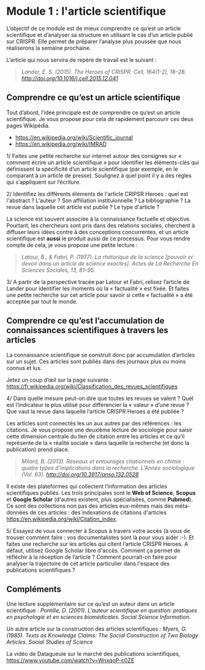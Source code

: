 # Module 1 : l'article scientifique

L’objectif de ce module est de mieux comprendre ce qu’est un article scientifique et d’analyser sa structure  en utilisant le cas d’un article publié sur CRISPR. Elle permet de préparer l’analyse plus poussée que nous réaliserons la semaine prochaine.

L’article qui nous servira de repère de travail est le suivant : 

> *Lander, E. S. (2015). The Heroes of CRISPR. Cell, 164(1-2), 18–28. http://doi.org/10.1016/j.cell.2015.12.041*

## Comprendre ce qu’est un article scientifique

Tout d’abord, l’idée principale est de comprendre ce qu’est un article scientifique. Je vous propose pour cela de rapidement parcourir ces deux pages Wikipédia. 

- https://en.wikipedia.org/wiki/Scientific_journal
- https://en.wikipedia.org/wiki/IMRAD 

1/ Faites une petite recherche sur internet autour des consignes sur « comment écrire un article scientifique » pour identifier les éléments-clés qui définissent la spécificité d’un article scientifique (par exemple, en le comparant à un article de presse). Soulignez à quel point il y a des règles qui s’appliquent sur l’écriture.

2/ Identifiez les différents éléments de l'article CRIPSR Heroes : quel est l'abstract ? L'auteur ? Son affiliation instituionnelle ? La bibliographie ? La revue dans laquelle cet article est publié ? Le type d'article ?

La science est souvent associée à la connaissance factuelle et objective. Pourtant, les chercheurs sont pris dans des relations sociales, cherchent à diffuser leurs idées contre à des conceptions concurrentes, et un article scientifique est **aussi** le produit aussi de ce processus. Pour vous rendre compte de cela, je vous propose une petite lecture : 

> *Latour, B., & Fabri, P. (1977). La rhétorique de la science [pouvoir er devoir dans un article de science exactes]. Actes de La Recherche En Sciences Sociales, 13, 81–95.*

3/ A partir de la perspective tracée par Latour et Fabri, relisez l’article de Lander pour identifier les moments où la « factualité » est fixée. Et faites une petite recherche sur cet article pour savoir si cette « factualité » a été acceptée par tout le monde. 


## Comprendre ce qu’est l’accumulation de connaissances scientifiques à travers les articles

La connaissance scientifique se construit donc par accumulation d’articles sur un sujet. Ces articles sont publiés dans des journaux plus ou moins connus et lus. 

Jetez un coup d’œil sur la page suivante : https://fr.wikipedia.org/wiki/Classification_des_revues_scientifiques

4/ Dans quelle mesure peut-on dire que toutes les revues se valent ? Quel est l’indicateur le plus utilisé pour différencier la « valeur » d’une revue ? Que vaut la revue dans laquelle l’article CRISPR Heroes a été publiée ?

Les articles  sont connectés les un aux autres par des références : les citations. Je vous propose une deuxième lecture de sociologie pour saisir cette dimension centrale du lien de citation entre les articles et ce qu’il représente de la « réalité sociale » dans laquelle la recherche (et donc la publication) prend place.

> *Milard, B. (2013). Réseaux et entourages citationnels en chimie : quatre types d’implications dans la recherche. L’Année sociologique (Vol. 63). http://doi.org/10.3917/anso.132.0528*

Il existe des plateformes qui collectent l’information des articles scientifiques publiés. Les trois principales sont le **Web of Science**, **Scopus** et **Google Scholar** (d'autres existent, plus spécialisées, comme **Pubmed**). Ce sont des collections non pas des articles eux-mêmes mais des méta-données de ces articles : des indexations de citations d'articles https://en.wikipedia.org/wiki/Citation_index.

5/ Essayez de vous connecter à Scopus à travers votre accès (à vous de trouver comment faire : vos documentalistes sont là pour vous aider :-). Et faites une recherche sur les articles qui citent l’article CRISPR Heroes. A défaut, utilisez Google Scholar libre d'accès. Comment ça permet de réfléchir à la réception de l’article ? Comment pourrait-on faire pour analyser la trajectoire de cet article particulier dans l'espace des publications scientifiques ?

## Compléments 

Une lecture supplémentaire sur ce qu’est un auteur dans un article scientifique :  *Pontille, D. (2001). L’auteur scientifique en question: pratiques en psychologie et en sciences biomédicales. Social Science Information.*

Un autre article sur la construction des articles scientifiques : *Myers, G. (1985). Texts as Knowledge Claims: The Social Construction of Two Biology Articles. Social Studies of Science*

La vidéo de Datagueule sur le marché des publications scientifiques, https://www.youtube.com/watch?v=WnxqoP-c0ZE

